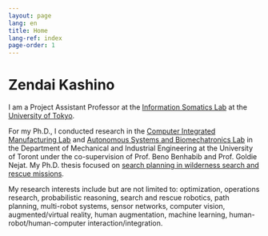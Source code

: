 ```yaml
---
layout: page
lang: en
title: Home 
lang-ref: index
page-order: 1
---
```


# Zendai Kashino

I am a Project Assistant Professor at the [Information Somatics Lab](https://star.rcast.u-tokyo.ac.jp/en/) at the [University of Tokyo](https://www.u-tokyo.ac.jp/en/). 

For my Ph.D., I conducted research in the [Computer Integrated Manufacturing Lab](https://cimlab.mie.utoronto.ca/) and [Autonomous Systems and Biomechatronics Lab](http://asblab.mie.utoronto.ca/) in the Department of Mechanical and Industrial Engineering at the University of Toront under the co-supervision of Prof. Beno Benhabib and Prof. Goldie Nejat. 
My Ph.D. thesis focused on [search planning in wilderness search and rescue missions](../AutonomousWiSAR).

My research interests include but are not limited to: optimization, operations research, probabilistic reasoning, search and rescue robotics, path planning, multi-robot systems, sensor networks, computer vision, augmented/virtual reality, human augmentation, machine learning, human-robot/human-computer interaction/integration.
